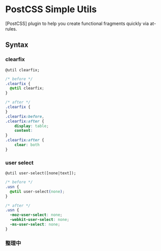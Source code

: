 # PostCSS Simple Utils

[PostCSS] plugin to help you create functional fragments quickly via at-rules.

## Syntax

### clearfix
`@util clearfix;`

```css
/* before */
.clearfix {
  @util clearfix;
}

/* after */
.clearfix {
}
.clearfix:before,
.clearfix:after {
    display: table;
    content: 
}
.clearfix:after {
    clear: both
}
```

### user select
`@util user-select([none|text]);`

```css
/* before */
.usn {
  @util user-select(none);
}

/* after */
.usn {
  -moz-user-select: none;
  -webkit-user-select: none;
  -ms-user-select: none;
}
```
### 整理中
